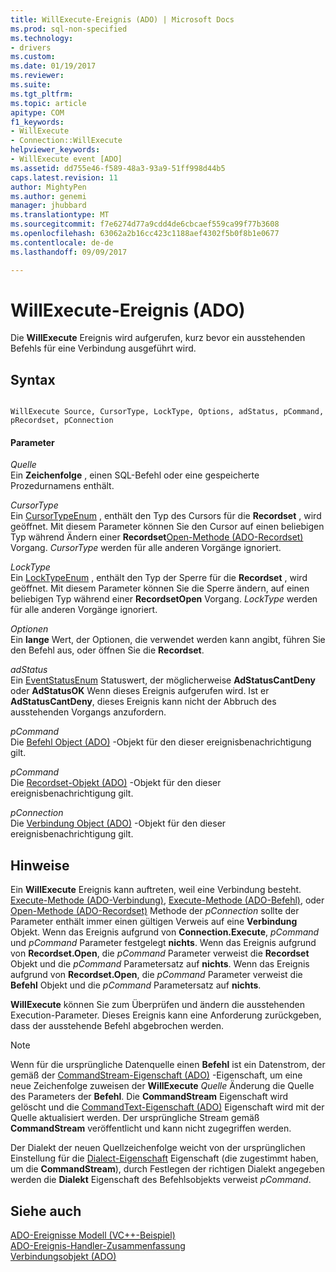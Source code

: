 ```yaml
---
title: WillExecute-Ereignis (ADO) | Microsoft Docs
ms.prod: sql-non-specified
ms.technology:
- drivers
ms.custom: 
ms.date: 01/19/2017
ms.reviewer: 
ms.suite: 
ms.tgt_pltfrm: 
ms.topic: article
apitype: COM
f1_keywords:
- WillExecute
- Connection::WillExecute
helpviewer_keywords:
- WillExecute event [ADO]
ms.assetid: dd755e46-f589-48a3-93a9-51ff998d44b5
caps.latest.revision: 11
author: MightyPen
ms.author: genemi
manager: jhubbard
ms.translationtype: MT
ms.sourcegitcommit: f7e6274d77a9cdd4de6cbcaef559ca99f77b3608
ms.openlocfilehash: 63062a2b16cc423c1188aef4302f5b0f8b1e0677
ms.contentlocale: de-de
ms.lasthandoff: 09/09/2017

---
```

# <a name="willexecute-event-ado"></a>WillExecute-Ereignis (ADO)
Die **WillExecute** Ereignis wird aufgerufen, kurz bevor ein ausstehenden Befehls für eine Verbindung ausgeführt wird.  
  
## <a name="syntax"></a>Syntax  
  
```  
  
WillExecute Source, CursorType, LockType, Options, adStatus, pCommand, pRecordset, pConnection  
```  
  
#### <a name="parameters"></a>Parameter  
 *Quelle*  
 Ein **Zeichenfolge** , einen SQL-Befehl oder eine gespeicherte Prozedurnamens enthält.  
  
 *CursorType*  
 Ein [CursorTypeEnum](../../../ado/reference/ado-api/cursortypeenum.md) , enthält den Typ des Cursors für die **Recordset** , wird geöffnet. Mit diesem Parameter können Sie den Cursor auf einen beliebigen Typ während Ändern einer **Recordset**[Open-Methode (ADO-Recordset)](../../../ado/reference/ado-api/open-method-ado-recordset.md) Vorgang. *CursorType* werden für alle anderen Vorgänge ignoriert.  
  
 *LockType*  
 Ein [LockTypeEnum](../../../ado/reference/ado-api/locktypeenum.md) , enthält den Typ der Sperre für die **Recordset** , wird geöffnet. Mit diesem Parameter können Sie die Sperre ändern, auf einen beliebigen Typ während einer **RecordsetOpen** Vorgang. *LockType* werden für alle anderen Vorgänge ignoriert.  
  
 *Optionen*  
 Ein **lange** Wert, der Optionen, die verwendet werden kann angibt, führen Sie den Befehl aus, oder öffnen Sie die **Recordset**.  
  
 *adStatus*  
 Ein [EventStatusEnum](../../../ado/reference/ado-api/eventstatusenum.md) Statuswert, der möglicherweise **AdStatusCantDeny** oder **AdStatusOK** Wenn dieses Ereignis aufgerufen wird. Ist er **AdStatusCantDeny**, dieses Ereignis kann nicht der Abbruch des ausstehenden Vorgangs anzufordern.  
  
 *pCommand*  
 Die [Befehl Object (ADO)](../../../ado/reference/ado-api/command-object-ado.md) -Objekt für den dieser ereignisbenachrichtigung gilt.  
  
 *pCommand*  
 Die [Recordset-Objekt (ADO)](../../../ado/reference/ado-api/recordset-object-ado.md) -Objekt für den dieser ereignisbenachrichtigung gilt.  
  
 *pConnection*  
 Die [Verbindung Object (ADO)](../../../ado/reference/ado-api/connection-object-ado.md) -Objekt für den dieser ereignisbenachrichtigung gilt.  
  
## <a name="remarks"></a>Hinweise  
 Ein **WillExecute** Ereignis kann auftreten, weil eine Verbindung besteht.  [Execute-Methode (ADO-Verbindung)](../../../ado/reference/ado-api/execute-method-ado-connection.md), [Execute-Methode (ADO-Befehl)](../../../ado/reference/ado-api/execute-method-ado-command.md), oder [Open-Methode (ADO-Recordset)](../../../ado/reference/ado-api/open-method-ado-recordset.md) Methode der *pConnection* sollte der Parameter enthält immer einen gültigen Verweis auf eine **Verbindung** Objekt. Wenn das Ereignis aufgrund von **Connection.Execute**, *pCommand* und *pCommand* Parameter festgelegt **nichts**. Wenn das Ereignis aufgrund von **Recordset.Open**, die *pCommand* Parameter verweist die **Recordset** Objekt und die *pCommand* Parametersatz auf **nichts**. Wenn das Ereignis aufgrund von **Recordset.Open**, die *pCommand* Parameter verweist die **Befehl** Objekt und die *pCommand* Parametersatz auf **nichts**.  
  
 **WillExecute** können Sie zum Überprüfen und ändern die ausstehenden Execution-Parameter. Dieses Ereignis kann eine Anforderung zurückgeben, dass der ausstehende Befehl abgebrochen werden.  
  
> [!NOTE]
>  Wenn für die ursprüngliche Datenquelle einen **Befehl** ist ein Datenstrom, der gemäß der [CommandStream-Eigenschaft (ADO)](../../../ado/reference/ado-api/commandstream-property-ado.md) -Eigenschaft, um eine neue Zeichenfolge zuweisen der **WillExecute** *Quelle* Änderung die Quelle des Parameters der **Befehl**. Die **CommandStream** Eigenschaft wird gelöscht und die [CommandText-Eigenschaft (ADO)](../../../ado/reference/ado-api/commandtext-property-ado.md) Eigenschaft wird mit der Quelle aktualisiert werden. Der ursprüngliche Stream gemäß **CommandStream** veröffentlicht und kann nicht zugegriffen werden.  
  
 Der Dialekt der neuen Quellzeichenfolge weicht von der ursprünglichen Einstellung für die [Dialect-Eigenschaft](../../../ado/reference/ado-api/dialect-property.md) Eigenschaft (die zugestimmt haben, um die **CommandStream**), durch Festlegen der richtigen Dialekt angegeben werden die **Dialekt** Eigenschaft des Befehlsobjekts verweist *pCommand*.  
  
## <a name="see-also"></a>Siehe auch  
 [ADO-Ereignisse Modell (VC++-Beispiel)](../../../ado/reference/ado-api/ado-events-model-example-vc.md)   
 [ADO-Ereignis-Handler-Zusammenfassung](../../../ado/guide/data/ado-event-handler-summary.md)   
 [Verbindungsobjekt (ADO)](../../../ado/reference/ado-api/connection-object-ado.md)
